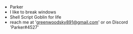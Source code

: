 - Parker
- I like to break windows
- Shell Script Goblin for life
- reach me at 'greenwoodsky891@gmail.com' or on Discord 'Parker#4527'
